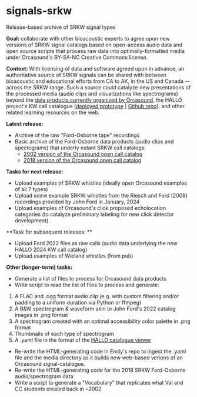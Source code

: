 # signals-srkw

Release-based archive of SRKW signal types

**Goal:** collaborate with other bioacoustic experts to agree upon new versions of SRKW signal catalogs based on open-access audio data and open source scripts that process raw data into optimally-formatted media under Orcasound's BY-SA-NC Creative Commons license. 

**Context:** With licensing of data and software agreed upon in advance, an authoritative source of SRKW signals can be shared with between bioacoustic and educational efforts from CA to AK, in the US and Canada -- across the SRKW range. Such a source could catalyze new presentations of the processed media (audio clips and visualizations like spectrograms) beyond the [data products currently organized by Orcasound](https://orcasound.net/data/product/), the HALLO project's KW call catalogue ([deployed prototype](https://orca.research.sfu.ca/catalogue/) | [Github repo](https://github.com/coastal-science/call-catalog-viewer)), and other related learning resources on the web.

**Latest release:**

- Archive of the raw "Ford-Osborne tape" recordings
- Basic archive of the Ford-Osborne data products (audio clips and spectograms) that underly extant SRKW call catalogs:
  - [2002 version of the Orcasound open call catalog](https://www.orcasound.net/FordOsborneVocabulary/_SouthernVocabularyTable.html)
  - [2018 version of the Orcasound open call catalog](https://www.orcasound.net/data/product/SRKW/call-catalog/srkw-orca-call-catalog.html)

**Tasks for next release:**

- Upload examples of SRKW whistles (ideally open Orcasound examples of all 7 types)
- Upload some example SRKW whistles from the Riesch and Ford (2008) recordings provided by John Ford in January, 2024
- Upload examples of Orcasound's click proposed echolocation categories (to catalyze preliminary labeling for new click detector development)

**Task for subsequent releases: **
- Upload Ford 2022 files as raw calls (audio data underlying the new HALLO 2024 KW call catalog)
- Upload examples of Wieland whistles (from pub)

**Other (longer-term) tasks:**
- Generate a list of files to process for Orcasound data products
- Write script to read the list of files to process and generate:

1. A FLAC and .ogg format audio clip (e.g. with custom filtering and/or padding to a uniform duration via Python or ffmpeg)
2. A B&W spectrogram & waveform akin to John Ford's 2022 catalog images in .png format
3. A spectrogram created with an optimal accessibility color palette in .png format
4. Thumbnails of each type of spectrogram 
5. A .yaml file in the format of the [HALLO catalogue viewer](https://github.com/coastal-science/call-catalog-viewer)

- Re-write the HTML-generating code in Emily's repo to ingest the .yaml file and the media directory as it builds new web-based verions of an Orcasound signal-catalogue.
- Re-write the HTML-generating code for the 2018 SRKW Ford-Osborne audio/spectrogram data
- Write a script to generate a "Vocabulary" that replicates what Val and CC students created back in ~2002



